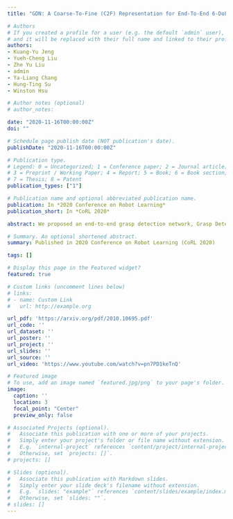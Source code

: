 ```yaml
---
title: "GDN: A Coarse-To-Fine (C2F) Representation for End-To-End 6-DoF Grasp Detection"

# Authors
# If you created a profile for a user (e.g. the default `admin` user), write the username (folder name) here 
# and it will be replaced with their full name and linked to their profile.
authors:
- Kuang-Yu Jeng
- Yueh-Cheng Liu
- Zhe Yu Liu
- admin
- Ya-Liang Chang
- Hung-Ting Su
- Winston Hsu

# Author notes (optional)
# author_notes:

date: "2020-11-16T00:00:00Z"
doi: ""

# Schedule page publish date (NOT publication's date).
publishDate: "2020-11-16T00:00:00Z"

# Publication type.
# Legend: 0 = Uncategorized; 1 = Conference paper; 2 = Journal article;
# 3 = Preprint / Working Paper; 4 = Report; 5 = Book; 6 = Book section;
# 7 = Thesis; 8 = Patent
publication_types: ["1"]

# Publication name and optional abbreviated publication name.
publication: In *2020 Conference on Robot Learning*
publication_short: In *CoRL 2020*

abstract: We proposed an end-to-end grasp detection network, Grasp Detection Network (GDN), cooperated with a novel coarse-to-fine (C2F) grasp representation design to detect diverse and accurate 6-DoF grasps based on point clouds. Compared to previous two-stage approaches which sample and evaluate multiple grasp candidates, our architecture is at least 20 times faster. It is also 8% and 40% more accurate in terms of the success rate in single object scenes and the complete rate in clutter scenes, respectively. Our method shows superior results among settings with different number of views and input points. Moreover, we propose a new AP-based metric which considers both rotation and transition errors, making it a more comprehensive evaluation tool for grasp detection models.

# Summary. An optional shortened abstract.
summary: Published in 2020 Conference on Robot Learning (CoRL 2020) 

tags: []

# Display this page in the Featured widget?
featured: true

# Custom links (uncomment lines below)
# links:
# - name: Custom Link
#   url: http://example.org

url_pdf: 'https://arxiv.org/pdf/2010.10695.pdf'
url_code: ''
url_dataset: ''
url_poster: ''
url_project: ''
url_slides: ''
url_source: ''
url_video: 'https://www.youtube.com/watch?v=pn7PD1keTnQ'

# Featured image
# To use, add an image named `featured.jpg/png` to your page's folder. 
image:
  caption: ''
  location: 3
  focal_point: "Center"
  preview_only: false 

# Associated Projects (optional).
#   Associate this publication with one or more of your projects.
#   Simply enter your project's folder or file name without extension.
#   E.g. `internal-project` references `content/project/internal-project/index.md`.
#   Otherwise, set `projects: []`.
# projects: []

# Slides (optional).
#   Associate this publication with Markdown slides.
#   Simply enter your slide deck's filename without extension.
#   E.g. `slides: "example"` references `content/slides/example/index.md`.
#   Otherwise, set `slides: ""`.
# slides: []
---
```

